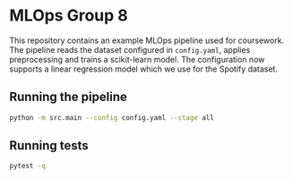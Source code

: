 # MLOps Group 8

This repository contains an example MLOps pipeline used for coursework. The
pipeline reads the dataset configured in `config.yaml`, applies preprocessing and
trains a scikit-learn model. The configuration now supports a linear regression
model which we use for the Spotify dataset.

## Running the pipeline

```bash
python -m src.main --config config.yaml --stage all
```

## Running tests

```bash
pytest -q
```
